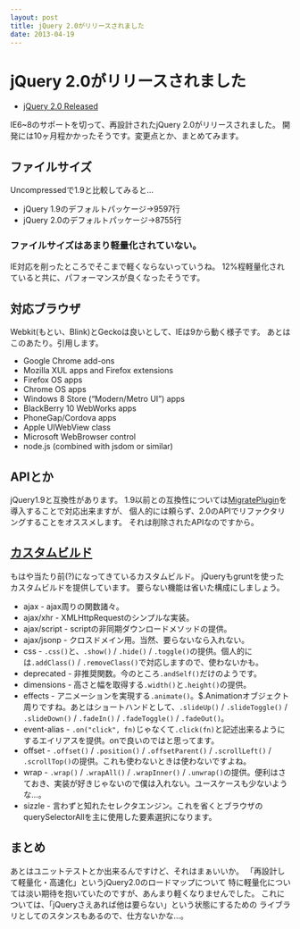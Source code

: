 ```yaml
---
layout: post
title: jQuery 2.0がリリースされました
date: 2013-04-19
---
```


# jQuery 2.0がリリースされました

- [jQuery 2.0 Released](http://blog.jquery.com/2013/04/18/jquery-2-0-released/)

IE6~8のサポートを切って、再設計されたjQuery 2.0がリリースされました。
開発には10ヶ月程かかったそうです。変更点とか、まとめてみます。

## ファイルサイズ

Uncompressedで1.9と比較してみると…

- jQuery 1.9のデフォルトパッケージ→9597行
- jQuery 2.0のデフォルトパッケージ→8755行

### ファイルサイズはあまり軽量化されていない。

IE対応を削ったところでそこまで軽くならないっていうね。
12%程軽量化されていると共に、パフォーマンスが良くなったそうです。

## 対応ブラウザ

Webkit(もとい、Blink)とGeckoは良いとして、IEは9から動く様子です。
あとはこのあたり。引用します。

- Google Chrome add-ons
- Mozilla XUL apps and Firefox extensions
- Firefox OS apps
- Chrome OS apps
- Windows 8 Store (“Modern/Metro UI”) apps
- BlackBerry 10 WebWorks apps
- PhoneGap/Cordova apps
- Apple UIWebView class
- Microsoft WebBrowser control
- node.js (combined with jsdom or similar)

## APIとか

jQuery1.9と互換性があります。
1.9以前との互換性については[MigratePlugin](https://github.com/jquery/jquery-migrate/#readme)を導入することで対応出来ますが、
個人的には頼らず、2.0のAPIでリファクタリングすることをオススメします。
それは削除されたAPIなのですから。

## [カスタムビルド](https://github.com/jquery/jquery/#how-to-build-your-own-jquery)

もはや当たり前(?)になってきているカスタムビルド。
jQueryもgruntを使ったカスタムビルドを提供しています。
要らない機能は省いた構成にしましょう。

- ajax - ajax周りの関数諸々。
- ajax/xhr - XMLHttpRequestのシンプルな実装。
- ajax/script - scriptの非同期ダウンロードメソッドの提供。
- ajax/jsonp - クロスドメイン用。当然、要らないなら入れない。
- css - `.css()`と、`.show()` / `.hide()` / `.toggle()`の提供。個人的には`.addClass()` / `.removeClass()`で対応しますので、使わないかも。
- deprecated - 非推奨関数。今のところ`.andSelf()`だけのようです。
- dimensions - 高さと幅を取得する`.width()`と`.height()`の提供。
- effects - アニメーションを実現する`.animate()`。$.Animationオブジェクト周りですね。あとはショートハンドとして、`.slideUp()` / `.slideToggle()` / `.slideDown()` / `.fadeIn()` / `.fadeToggle()` / `.fadeOut()`。
- event-alias - `.on("click", fn)`じゃなくて`.click(fn)`と記述出来るようにするエイリアスを提供。onで良いのではと思ってます。
- offset - `.offset()` / `.position()` / `.offsetParent()` / `.scrollLeft()` / `.scrollTop()`の提供。これも使わないときは使わないですよね。
- wrap - `.wrap()` / `.wrapAll()` / `.wrapInner()` / `.unwrap()`の提供。便利はさておき、実装が好きじゃないので僕は入れない。ユースケースも少ないような…。
- sizzle - 言わずと知れたセレクタエンジン。これを省くとブラウザのquerySelectorAllを主に使用した要素選択になります。

## まとめ

あとはユニットテストとか出来るんですけど、それはまぁいいか。
「再設計して軽量化・高速化」というjQuery2.0のロードマップについて
特に軽量化については淡い期待を抱いていたのですが、あんまり軽くなりませんでした。
これについては、「jQueryさえあれば他は要らない」という状態にするための
ライブラリとしてのスタンスもあるので、仕方ないかな…。